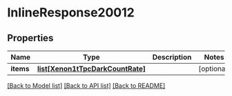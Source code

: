 # InlineResponse20012

## Properties
Name | Type | Description | Notes
------------ | ------------- | ------------- | -------------
**items** | [**list[Xenon1tTpcDarkCountRate]**](Xenon1tTpcDarkCountRate.md) |  | [optional] 

[[Back to Model list]](../README.md#documentation-for-models) [[Back to API list]](../README.md#documentation-for-api-endpoints) [[Back to README]](../README.md)


